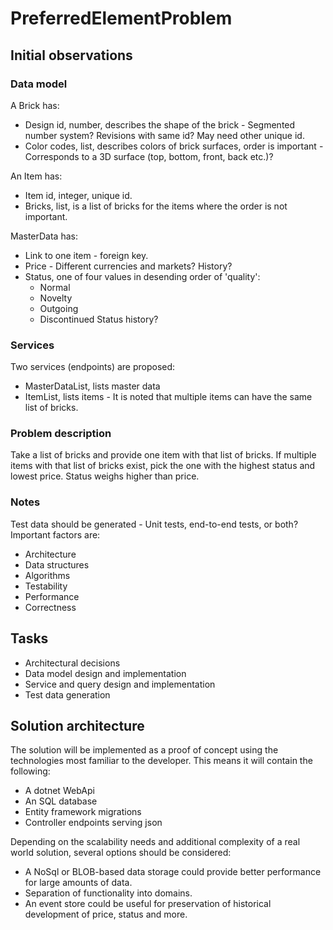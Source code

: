 # PreferredElementProblem

## Initial observations

### Data model

A Brick has:
- Design id, number, describes the shape of the brick - Segmented number system? Revisions with same id? May need other unique id.
- Color codes, list, describes colors of brick surfaces, order is important - Corresponds to a 3D surface (top, bottom, front, back etc.)?

An Item has:
- Item id, integer, unique id.
- Bricks, list, is a list of bricks for the items where the order is not important.

MasterData has:
- Link to one item - foreign key.
- Price - Different currencies and markets? History?
- Status, one of four values in desending order of 'quality':
  - Normal
  - Novelty
  - Outgoing
  - Discontinued
  Status history?
  
### Services

Two services (endpoints) are proposed:
- MasterDataList, lists master data
- ItemList, lists items - It is noted that multiple items can have the same list of bricks.

### Problem description
Take a list of bricks and provide one item with that list of bricks. If multiple items with that list of bricks exist, pick the one with the highest status and lowest price. Status weighs higher than price.

### Notes
Test data should be generated - Unit tests, end-to-end tests, or both?
Important factors are: 
- Architecture
- Data structures
- Algorithms
- Testability
- Performance
- Correctness

## Tasks
- Architectural decisions
- Data model design and implementation
- Service and query design and implementation
- Test data generation

## Solution architecture
The solution will be implemented as a proof of concept using the technologies most familiar to the developer. This means it will contain the following: 
- A dotnet WebApi 
- An SQL database
- Entity framework migrations
- Controller endpoints serving json

Depending on the scalability needs and additional complexity of a real world solution, several options should be considered:
- A NoSql or BLOB-based data storage could provide better performance for large amounts of data.
- Separation of functionality into domains.
- An event store could be useful for preservation of historical development of price, status and more.
